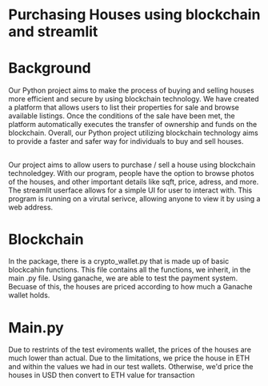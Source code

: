 # Purchasing Houses using blockchain and streamlit

# Background
Our Python project aims to make the process of buying and selling houses more efficient and secure by using blockchain technology. We have created a platform that allows users to list their properties for sale and browse available listings.
Once the conditions of the sale have been met, the platform automatically executes the transfer of ownership and funds on the blockchain.
Overall, our Python project utilizing blockchain technology aims to provide a faster and safer way for individuals to buy and sell houses.

##
Our project aims to allow users to purchase / sell a house using blockchain technoledgey. With our program, people have the option to browse photos of the houses, and other important details like sqft, price, adress, and more. The streamlit userface allows for a simple UI for user to interact with. This program is running on a virutal serivce, allowing anyone to view it by using a web address. 

# Blockchain 

In the package, there is a crypto_wallet.py that is made up of basic blockcahin functions. This file contains all the functions, we inherit, in the main .py file. Using ganache, we are able to test the payment system. Becuase of this, the houses are priced according to how much a Ganache wallet holds.

# Main.py

Due to restrints of the test eviroments wallet, the prices of the houses are much lower than actual. Due to the limitations, we price the house in ETH and within the values we had in our test wallets. Otherwise, we'd price the houses in USD then convert to ETH value for transaction
